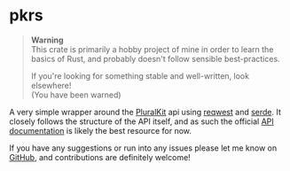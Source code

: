 # pkrs

> **Warning**   
> This crate is primarily a hobby project of mine in order to learn the basics of Rust, and probably doesn't follow sensible best-practices.
> 
> If you're looking for something stable and well-written, look elsewhere!  
> (You have been warned)

A very simple wrapper around the [PluralKit](https://pluralkit.me/) api using [reqwest](https://docs.rs/reqwest/latest/reqwest/) and [serde](https://crates.io/crates/serde).
It closely follows the structure of the API itself, and as such the official [API documentation](https://pluralkit.me/api/) is likely the best resource for now.

If you have any suggestions or run into any issues please let me know on [GitHub](https://github.com/lynxize/pkrs/), and contributions are definitely welcome!
